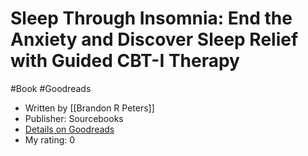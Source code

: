 # Sleep Through Insomnia: End the Anxiety and Discover Sleep Relief with Guided CBT-I Therapy
#Book #Goodreads
- Written by [[Brandon R Peters]]
- Publisher: Sourcebooks
- [Details on Goodreads](https://www.goodreads.com/book/show/53641433)
- My rating: 0
